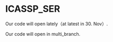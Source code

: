 # ICASSP_SER

Our code will open lately（at latest in 30. Nov）.

Our code will open in multi_branch.
